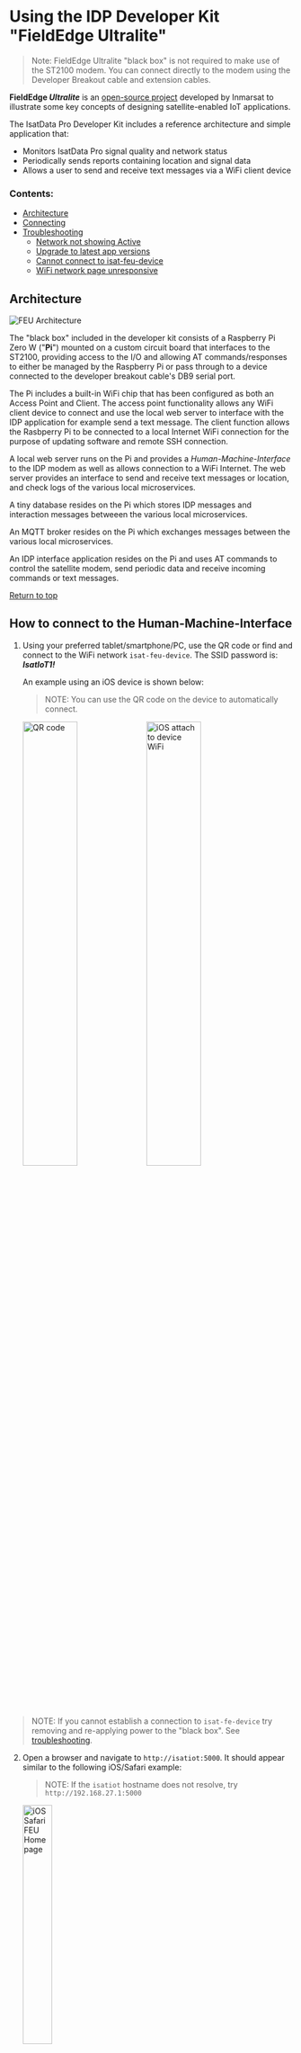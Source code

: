 # Using the IDP Developer Kit "FieldEdge Ultralite"

> Note: FieldEdge Ultralite "black box" is not required to make use of the
ST2100 modem. You can connect directly to the modem using the Developer
Breakout cable and extension cables.

**FieldEdge *Ultralite*** is an
[open-source project](https://github.com/inmarsat-enterprise/fieldedge-ultralite)
developed by Inmarsat to illustrate some key concepts of designing
satellite-enabled IoT applications.

The IsatData Pro Developer Kit includes a reference architecture and simple
application that:

* Monitors IsatData Pro signal quality and network status
* Periodically sends reports containing location and signal data
* Allows a user to send and receive text messages via a WiFi client device

### Contents:
* [Architecture](#Architecture)
* [Connecting](#How-to-connect-to-the-Human-Machine-Interface)
* [Troubleshooting](#Troubleshooting)
    * [Network not showing Active](#Network-not-showing-Active)
    * [Upgrade to latest app versions](#Upgrade-to-the-latest-app-versions)
    * [Cannot connect to isat-feu-device](#Cannot-connect-to-`isat-feu-device`-access-point)
    * [WiFi network page unresponsive](#WiFi-network-page-unresponsive-after-clicking-`Connect`)

## Architecture

![FEU Architecture](../media/idpdevkit-arch.png)

The "black box" included in the developer kit consists of a Raspberry Pi Zero W
("**Pi**") mounted on a custom circuit board that interfaces to the ST2100,
providing access to the I/O and allowing AT commands/responses to either be
managed by the Raspberry Pi or pass through to a device connected to the
developer breakout cable's DB9 serial port.

The Pi includes a built-in WiFi chip that has been configured as both an Access
Point and Client. The access point functionality allows any WiFi client device
to connect and use the local web server to interface with the IDP application
for example send a text message. The client function allows the
Rasbperry Pi to be connected to a local Internet WiFi connection for the
purpose of updating software and remote SSH connection.

A local web server runs on the Pi and provides a *Human-Machine-Interface* to
the IDP modem as well as allows connection to a WiFi Internet. The web server
provides an interface to send and receive text messages or location, and check
logs of the various local microservices.

A tiny database resides on the Pi which stores IDP messages and interaction
messages betweeen the various local microservices.

An MQTT broker resides on the Pi which exchanges messages between the various
local microservices.

An IDP interface application resides on the Pi and uses AT commands to control
the satellite modem, send periodic data and receive incoming commands or
text messages.

[Return to top](#Contents)

## How to connect to the Human-Machine-Interface

1. Using your preferred tablet/smartphone/PC, use the QR code or find and
connect to the WiFi network `isat-feu-device`.
The SSID password is: ***IsatIoT1!*** 
    
    An example using an iOS device is shown below:

    >NOTE: You can use the QR code on the device to automatically connect.

    <img alt="QR code" src="../media/wifi-qr-code.png" width="45%" height="auto">
    <img alt="iOS attach to device WiFi" src="../media/iphone-ap-connect.png" width="45%" height="auto">

> NOTE: If you cannot establish a connection to `isat-fe-device` try removing
and re-applying power to the "black box".
See [troubleshooting](#Cannot-connect-to-`isat-feu-device`-access-point).

2. Open a browser and navigate to `http://isatiot:5000`.  It should appear
similar to the following iOS/Safari example:

    >NOTE: If the `isatiot` hostname does not resolve,
    try `http://192.168.27.1:5000`

    <img alt="iOS Safari FEU Home page" src="../media/gui-main.png" width="33%" height="auto">

    >NOTE: If you have not connected the device to Internet you will not see a
    WiFi section and SSH login will be `pi@isatiot`

3. Click **IDP** to navigate to the IDP tab.  Confirm you have a connection to
the ST2100 modem.  It should appear similar to the following iOS/Safari example
allowing you to:

    * See the status and signal strength on the network
    * See when the last location report was sent
    * Transmit a location report
    * Transmit a text message
    * Read received text messages

    <img alt="[iOS Safari IDP page]" src="../media/gui-idp-1.png" width="33%" height="auto">

>NOTE: You can connect the FieldEdge device to the Internet on a local WiFi
connection by navigating to the `WiFi` tab on the web GUI and entering your
SSID and PSK. This is useful in order to ssh directly into the Pi0W from your
PC. You can then carry out upgrades to the latest app versions, see
*Troubleshooting* section below for more detail.

[Return to top](#Contents)

## Troubleshooting

The following section includes information on known/observed behaviours of
the developer kit *Ultralite* platform.

### Network not showing Active

If the IDP tab does not show *Network* **`Active`** then your satellite modem
is probably unable to see the satellite or experiencing local multipath
interference. Try to move the modem to a location with clear view of the sky
in the direction of the equator.

>NOTE: If you are trying to use the modem out a window, many windows have
metallic fragments and could affect signal reception. Try to avoid using
indoors.

### Upgrade to the latest app versions

> NOTE: for this step you will need a [GitHub Personal Access token](https://docs.github.com/en/github/authenticating-to-github/creating-a-personal-access-token).
You will also need access privileges to the [FieldEdge Ultralite repository](https://github.com/inmarsat-enterprise/fieldedge-ultralite).
If you do not have repository access, contact enterprisessales@inmarsat.com.

Connect to the Pi using SSH either over WiFi or locally using a USB adapter
connected to the `**USB**` port (*NOT* the PWR port).

From the main directory when you login, enter the following:

```
export GITHUB_TOKEN=<YourPersonalAccessToken>
docker-compose up -d --build
```
[Return to top](#Contents)

### Cannot connect to `isat-feu-device` access point

`feuwifi` sometimes will refuse an access point connection with a
**bad password** error.
This is a known issue with the community-developed tool.

First try removing and re-applying power from the FEU device, a reboot will
usually fix the problem.

If you still cannot attach to `isat-feu-device` you can try removing the
cover of the FEU edge device and connecting a micro-USB to USB adapter to
between the Raspberry Pi and your computer to ssh locally using a terminal shell
or a Windows application such as [PuTTY](www.putty.org).

```
ssh-keygen -R "isatiot.local"

ssh pi@isatiot.local
```

>Note: On some Linux hosts you may need to lookup the MAC address using
`ifconfig` then use network-manager on the **Ethernet** Wired connection 
number with matching address and select IPv4 method as `Link-Local Only`.

[Return to top](#Contents) or [Return to Installation](./kit-installation.md)

### WiFi network page unresponsive after clicking `Connect`

Sometimes the `feuwifi` connection as a Client to an upstream WiFi network
will cause localhost resolution to be lost, and you may need to connect
remotely to the FEU device to use the GUI when it is on a WiFi network.
This is a known issue with the community-developed tool.

After clicking **Connect** on the GUI WiFi tab if you have input correct
SSID and PSK credentials, you may need to switch WiFi networks from
`isat-feu-idp` to your local WiFi network then navigate to
http://isatiot:5000 to reconnect to the GUI.

Rebooting the FEU device usually also allows re-connection via the
`isat-feu-device` network.

[Return to top](#Contents)

[Back to Developer Kit Quick Start](../README.md#Getting-Started)